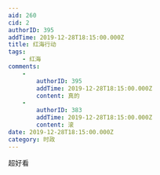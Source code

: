 ```yaml
---
aid: 260
cid: 2
authorID: 395
addTime: 2019-12-28T18:15:00.000Z
title: 红海行动
tags:
    - 红海
comments:
    -
        authorID: 395
        addTime: 2019-12-28T18:15:00.000Z
        content: 真的
    -
        authorID: 383
        addTime: 2019-12-28T18:15:00.000Z
        content: 滚
date: 2019-12-28T18:15:00.000Z
category: 时政
---
```


超好看
